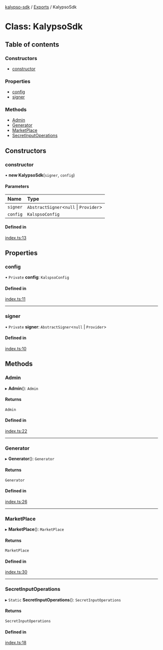 [kalypso-sdk](../README.md) / [Exports](../modules.md) / KalypsoSdk

# Class: KalypsoSdk

## Table of contents

### Constructors

- [constructor](KalypsoSdk.md#constructor)

### Properties

- [config](KalypsoSdk.md#config)
- [signer](KalypsoSdk.md#signer)

### Methods

- [Admin](KalypsoSdk.md#admin)
- [Generator](KalypsoSdk.md#generator)
- [MarketPlace](KalypsoSdk.md#marketplace)
- [SecretInputOperations](KalypsoSdk.md#secretinputoperations)

## Constructors

### constructor

• **new KalypsoSdk**(`signer`, `config`)

#### Parameters

| Name     | Type                                    |
| :------- | :-------------------------------------- |
| `signer` | `AbstractSigner`<`null` \| `Provider`\> |
| `config` | `KalspsoConfig`                         |

#### Defined in

[index.ts:13](https://github.com/marlinprotocol/Kalypso-SDK/blob/761e4c5/src/index.ts#L13)

## Properties

### config

• `Private` **config**: `KalspsoConfig`

#### Defined in

[index.ts:11](https://github.com/marlinprotocol/Kalypso-SDK/blob/761e4c5/src/index.ts#L11)

---

### signer

• `Private` **signer**: `AbstractSigner`<`null` \| `Provider`\>

#### Defined in

[index.ts:10](https://github.com/marlinprotocol/Kalypso-SDK/blob/761e4c5/src/index.ts#L10)

## Methods

### Admin

▸ **Admin**(): `Admin`

#### Returns

`Admin`

#### Defined in

[index.ts:22](https://github.com/marlinprotocol/Kalypso-SDK/blob/761e4c5/src/index.ts#L22)

---

### Generator

▸ **Generator**(): `Generator`

#### Returns

`Generator`

#### Defined in

[index.ts:26](https://github.com/marlinprotocol/Kalypso-SDK/blob/761e4c5/src/index.ts#L26)

---

### MarketPlace

▸ **MarketPlace**(): `MarketPlace`

#### Returns

`MarketPlace`

#### Defined in

[index.ts:30](https://github.com/marlinprotocol/Kalypso-SDK/blob/761e4c5/src/index.ts#L30)

---

### SecretInputOperations

▸ `Static` **SecretInputOperations**(): `SecretInputOperations`

#### Returns

`SecretInputOperations`

#### Defined in

[index.ts:18](https://github.com/marlinprotocol/Kalypso-SDK/blob/761e4c5/src/index.ts#L18)

